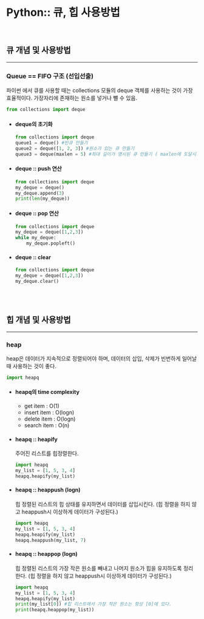 # Python:: 큐, 힙 사용방법

<br>

## 큐 개념 및 사용방법
---
### Queue == FIFO 구조 (선입선출)
파이썬 에서 큐를 사용할 때는 collections 모듈의 deque 객체를 사용하는 것이 가장 효율적이다.
가장자리에 존재하는 원소를 넣거나 뺄 수 있음.
```python
from collections import deque 
```

- #### deque의 초기화
    ```python
    from collections import deque 
    queue1 = deque() #빈큐 만들기
    queue2 = deque([1, 2, 3]) #원소가 있는 큐 만들기
    queue3 = deque(maxlen = 5) #최대 길이가 명시된 큐 만들기 ( maxlen에 도달시 그 후에 넣는 값은 pop->새값이 채워지는 구조)
    ```
- #### deque :: push 연산
    ```python
    from collections import deque 
    my_deque = deque()
    my_deque.append(3)
    print(len(my_deque))
    ```
- #### deque :: pop 연산
    ```python
    from collections import deque 
    my_deque = deque([1,2,3])
    while my_deque:
        my_deque.popleft()
    ```
- #### deque :: clear
    ```python
    from collections import deque 
    my_deque = deque([1,2,3])
    my_deque.clear()
    ```
<br>
<br>

## 힙 개념 및 사용방법
---
### heap
heap은 데이터가 지속적으로 정렬되어야 하며, 데이터의 삽입, 삭제가 빈번하게 일어날 때 사용하는 것이 좋다.
```python
import heapq 
```

- #### heapq의 time complexity 
    * get item : O(1)
    * insert item : O(logn)
    * delete item : O(logn)
    * search item : O(n)

- #### heapq :: heapify
    주어진 리스트를 힙정렬한다.
    ```python
    import heapq 
    my_list = [1, 5, 3, 4]
    heapq.heapify(my_list)
    ```

- #### heapq :: heappush (logn)
    힙 정렬된 리스트의 힙 상태를 유지하면서 데이터를 삽입시킨다.
    (힙 정렬을 하지 않고 heappush시 이상하게 데이터가 구성된다.)
    ```python
    import heapq 
    my_list = [1, 5, 3, 4]
    heapq.heapify(my_list)
    heapq.heappush(my_list, 7)
    ```


- #### heapq :: heappop (logn)
    힙 정렬된 리스트의 가장 작은 원소를 빼내고 나머지 원소가 힙을 유지하도록 정리한다.
    (힙 정렬을 하지 않고 heappush시 이상하게 데이터가 구성된다.)
    ```python
    import heapq 
    my_list = [1, 5, 3, 4]
    heapq.heapify(my_list)
    print(my_list[0]) #힙 리스트에서 가장 작은 원소는 항상 [0]에 있다.
    print(heapq.heappop(my_list))
    ```

<br>
<br>